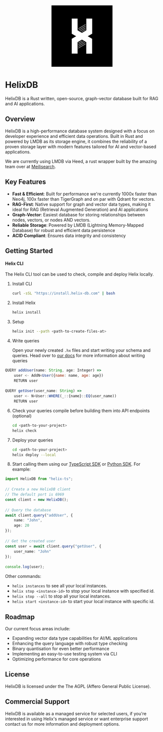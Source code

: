 <p align="center">
  <img src="./icon-1.png" alt="HelixDB Logo" width="200" height="200">
</p>

# HelixDB

HelixDB is a Rust written, open-source, graph-vector database built for RAG and AI applications.


## Overview

HelixDB is a high-performance database system designed with a focus on developer experience and efficient data operations. Built in Rust and powered by LMDB as its storage engine, it combines the reliability of a proven storage layer with modern features tailored for AI and vector-based applications.

We are currently using LMDB via Heed, a rust wrapper built by the amazing team over at [Meilisearch](https://github.com/meilisearch/heed).

## Key Features

- **Fast & Efficient**: Built for performance we're currently 1000x faster than Neo4j, 100x faster than TigerGraph and on par with Qdrant for vectors.
- **RAG-First**: Native support for graph and vector data types, making it ideal for RAG (Retrieval Augmented Generation) and AI applications
- **Graph-Vector**: Easiest database for storing relationships between nodes, vectors, or nodes AND vectors.
- **Reliable Storage**: Powered by LMDB (Lightning Memory-Mapped Database) for robust and efficient data persistence
- **ACID Compliant**: Ensures data integrity and consistency

## Getting Started

#### Helix CLI

The Helix CLI tool can be used to check, compile and deploy Helix locally.

1. Install CLI

   ```bash
   curl -sSL "https://install.helix-db.com" | bash
   ```

2. Install Helix

   ```bash
   helix install
   ```

3. Setup

   ```bash
   helix init --path <path-to-create-files-at>
   ```

4. Write queries

   Open your newly created `.hx` files and start writing your schema and queries.
   Head over to [our docs](https://docs.helix-db.com/introduction/cookbook/basic) for more information about writing queries
```js
QUERY addUser(name: String, age: Integer) =>
    user <- AddN<User({name: name, age: age})
    RETURN user

QUERY getUser(user_name: String) =>
    user <- N<User::WHERE(_::{name}::EQ(user_name))
    RETURN user
```
   
6. Check your queries compile before building them into API endpoints (optional)

   ```bash
   cd <path-to-your-project>
   helix check
   ```

7. Deploy your queries

   ```bash
   cd <path-to-your-project>
   helix deploy --local
   ```
8. Start calling them using our [TypeScript SDK](https://github.com/HelixDB/helix-ts) or [Python SDK](https://github.com/HelixDB/helix-py). For example:
```typescript
import HelixDB from "helix-ts";

// Create a new HelixDB client 
// The default port is 6969
const client = new HelixDB();

// Query the database
await client.query("addUser", {
    name: "John",
    age: 20
});

// Get the created user
const user = await client.query("getUser", {
    user_name: "John"
});

console.log(user);
```


Other commands:

- `helix instances` to see all your local instances.
- `helix stop <instance-id>` to stop your local instance with specified id.
- `helix stop --all` to stop all your local instances.
- `helix start <instance-id>` to start your local instance with specific id.

## Roadmap

Our current focus areas include:

- Expanding vector data type capabilities for AI/ML applications
- Enhancing the query language with robust type checking
- Binary quantisation for even better performance
- Implementing an easy-to-use testing system via CLI
- Optimizing performance for core operations

## License

HelixDB is licensed under the The AGPL (Affero General Public License).

## Commercial Support

HelixDB is available as a managed service for selected users, if you're interested in using Helix's managed service or want enterprise support contact us for more information and deployment options.
